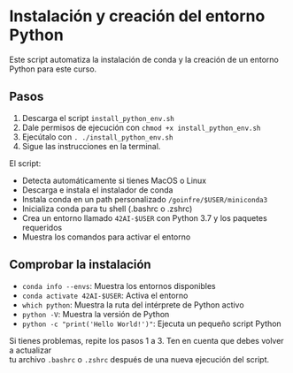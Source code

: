 
# Instalación y creación del entorno Python

Este script automatiza la instalación de conda y la creación de un entorno Python para este curso.

## Pasos

1.  Descarga el script  `install_python_env.sh`
2.  Dale permisos de ejecución con  `chmod +x install_python_env.sh`
3.  Ejecútalo con  `. ./install_python_env.sh`
4.  Sigue las instrucciones en la terminal.

El script:

-   Detecta automáticamente si tienes MacOS o Linux
-   Descarga e instala el instalador de conda
-   Instala conda en un path personalizado  `/goinfre/$USER/miniconda3`
-   Inicializa conda para tu shell (.bashrc o .zshrc)
-   Crea un entorno llamado  `42AI-$USER`  con Python 3.7 y los paquetes requeridos
-   Muestra los comandos para activar el entorno

## Comprobar la instalación

-   `conda info --envs`: Muestra los entornos disponibles
-   `conda activate 42AI-$USER`: Activa el entorno
-   `which python`: Muestra la ruta del intérprete de Python activo
-   `python -V`: Muestra la versión de Python
-   `python -c "print('Hello World!')"`: Ejecuta un pequeño script Python

Si tienes problemas, repite los pasos 1 a 3. Ten en cuenta que debes volver a actualizar  
tu archivo  `.bashrc`  o  `.zshrc`  después de una nueva ejecución del script.
